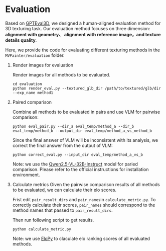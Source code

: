 
# Evaluation
Based on [GPTEval3D](https://github.com/3DTopia/GPTEval3D/tree/main), we designed a human-aligned evaluation method for 3D texturing task. Our evaluation method focuses on three dimension: **alignment with geometry、 alignment with reference image，and texture details quality**.


Here, we provide the code for evaluating different texturing methods in the `MVPainter/evaluation` folder.


1. Render images for evaluation

    Render images for all methods to be evaluated.

    ```
    cd evaluation
    python render_eval.py --textured_glb_dir /path/to/textured/glb/dir --exp_name method1
    ```


2. Paired comparison 

    Combine all methods to be evaluated in pairs and use VLM for pairwise comparison:

    ```
    python eval_pair.py --dir_a eval_temp/method_a --dir_b eval_temp/method_b --output_dir eval_temp/method_a_vs_method_b
    ```

    Since the final answer of VLM will be inconsistent with its analysis, we correct the final answer from the output of VLM:

    ```
    python correct_eval.py --input_dir eval_temp/method_a_vs_b
    ```


    Note: we use the [Qwen2.5-VL-32B-Instruct](https://huggingface.co/Qwen/Qwen2.5-VL-32B-Instruct) model for paried comparison. Please refer to the official instructions for installation environment. 
    
3. Calculate metrics
    Given the pairwise comparison results of all methods to be evaluated, we can calculate their elo scores.


    Frist edit `pair_result_dirs` and `pair_names`in `calculate_metric.py`. To correctly calculate their scores, `pair_names` should correspond to the method names that passed to `pair_result_dirs`.

    Then run following script to get results.
    ```
    python calculate_metric.py
    ```
    




    Note: we use [EloPy](https://github.com/HankSheehan/EloPy) to claculate elo ranking scores of all evaluated methods.

